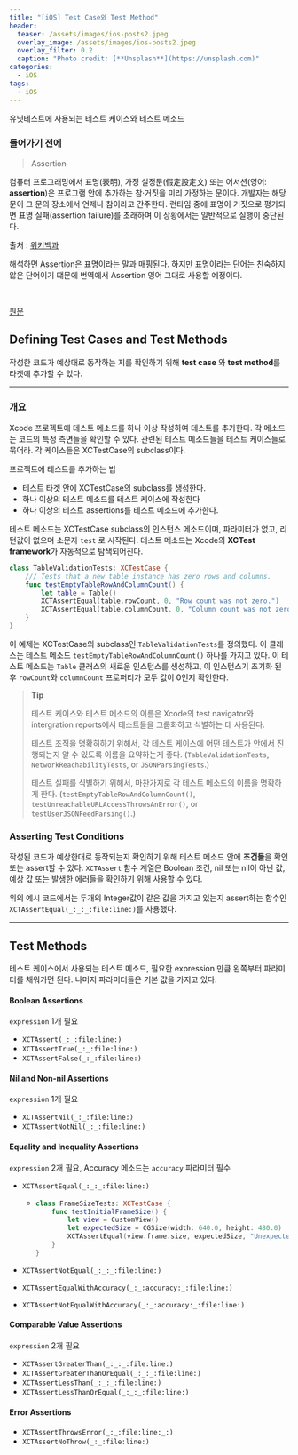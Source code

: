 ```yaml
---
title: "[iOS] Test Case와 Test Method"
header:
  teaser: /assets/images/ios-posts2.jpeg
  overlay_image: /assets/images/ios-posts2.jpeg
  overlay_filter: 0.2
  caption: "Photo credit: [**Unsplash**](https://unsplash.com)"
categories:
  - iOS
tags:
  - iOS
---
```


유닛테스트에 사용되는 테스트 케이스와 테스트 메소드



### 들어가기 전에

> Assertion

컴퓨터 프로그래밍에서 표명(表明), 가정 설정문(假定設定文) 또는 어서션(영어: **assertion**)은 프로그램 안에 추가하는 참·거짓을 미리 가정하는 문이다. 개발자는 해당 문이 그 문의 장소에서 언제나 참이라고 간주한다. 런타임 중에 표명이 거짓으로 평가되면 표명 실패(assertion failure)를 초래하며 이 상황에서는 일반적으로 실행이 중단된다.

출처 : [위키백과](https://ko.wikipedia.org/wiki/%ED%91%9C%EB%AA%85)

해석하면 Assertion은 표명이라는 말과 매핑된다. 하지만 표명이라는 단어는 친숙하지 않은 단어이기 떄문에 번역에서 Assertion 영어 그대로 사용할 예정이다.

<br>

[원문](https://developer.apple.com/documentation/xctest/defining_test_cases_and_test_methods)

## Defining Test Cases and Test Methods

작성한 코드가 예상대로 동작하는 지를 확인하기 위해 **test case** 와 **test method**를 타겟에 추가할 수 있다.

---

### 개요

Xcode 프로젝트에 테스트 메소드를 하나 이상 작성하여 테스트를 추가한다. 각 메소드는 코드의 특정 측면들을 확인할 수 있다. 관련된 테스트 메소드들을 테스트 케이스들로 묶어라. 각 케이스들은 XCTestCase의 subclass이다.

프로젝트에 테스트를 추가하는 법

- 테스트 타겟 안에 XCTestCase의 subclass를 생성한다.
- 하나 이상의 테스트 메소드를 테스트 케이스에 작성한다
- 하나 이상의 테스트 assertions를 테스트 메소드에 추가한다.

테스트 메소드는 XCTestCase subclass의 인스턴스 메소드이며, 파라미터가 없고, 리턴값이 없으며 소문자 `test` 로 시작된다. 테스트 메소드는 Xcode의 **XCTest framework**가 자동적으로 탐색되어진다.

```swift
class TableValidationTests: XCTestCase {
    /// Tests that a new table instance has zero rows and columns.
    func testEmptyTableRowAndColumnCount() {
        let table = Table()
        XCTAssertEqual(table.rowCount, 0, "Row count was not zero.")
        XCTAssertEqual(table.columnCount, 0, "Column count was not zero.")
    }
}
```

이 예제는 XCTestCase의 subclass인 `TableValidationTests`를 정의했다. 이 클래스는 테스트 메소드 `testEmptyTableRowAndColumnCount()` 하나를 가지고 있다. 이 테스트 메소드는 `Table` 클래스의 새로운 인스턴스를 생성하고, 이 인스턴스기 초기화 된 후 `rowCount`와 `columnCount` 프로퍼티가 모두 값이 0인지 확인한다.



> **Tip**
>
> 테스트 케이스와 테스트 메소드의 이름은 Xcode의 test navigator와 intergration reports에서 테스트들을 그룹화하고 식별하는 데 사용된다.
>
> 테스트 조직을 명확히하기 위해서, 각 테스트 케이스에 어떤 테스트가 안에서 진행되는지 알 수 있도록 이름을 요약하는게 좋다. (`TableValidationTests`, `NetworkReachabilityTests`, or `JSONParsingTests`.)
>
> 테스트 실패를 식별하기 위해서, 마찬가지로 각 테스트 메소드의 이름을 명확하게 한다. (`testEmptyTableRowAndColumnCount()`, `testUnreachableURLAccessThrowsAnError()`, or `testUserJSONFeedParsing()`.)



### Asserting Test Conditions

작성된 코드가 예상한대로 동작되는지 확인하기 위해 테스트 메소드 안에 **조건들**을 확인 또는 assert할 수 있다. `XCTAssert` 함수 계열은 Boolean 조건, nil 또는 nil이 아닌 값, 예상 값 또는 발생한 에러들을 확인하기 위해 사용할 수 있다.

위의 예시 코드에서는 두개의 Integer값이 같은 값을 가지고 있는지 assert하는 함수인 `XCTAssertEqual(_:_:_:file:line:)`를 사용했다.

---

## Test Methods

테스트 케이스에서 사용되는 테스트 메소드, 필요한 expression 만큼 왼쪽부터 파라미터를 채워가면 된다. 나머지 파라미터들은 기본 값을 가지고 있다.

#### Boolean Assertions

`expression` 1개 필요

- `XCTAssert(_:_:file:line:)`
- `XCTAssertTrue(_:_:file:line:)`
- `XCTAssertFalse(_:_:file:line:)`

#### Nil and Non-nil Assertions

`expression` 1개 필요

- `XCTAssertNil(_:_:file:line:)`
- `XCTAssertNotNil(_:_:file:line:)`

#### Equality and Inequality Assertions

`expression` 2개 필요, Accuracy 메소드는 `accuracy` 파라미터 필수

- `XCTAssertEqual(_:_:_:file:line:)`

  - ```swift
    class FrameSizeTests: XCTestCase {
        func testInitialFrameSize() {
            let view = CustomView()
            let expectedSize = CGSize(width: 640.0, height: 480.0)
            XCTAssertEqual(view.frame.size, expectedSize, "Unexpected frame size.")
        }
    }
    ```

- `XCTAssertNotEqual(_:_:_:file:line:)`

- `XCTAssertEqualWithAccuracy(_:_:accuracy:_:file:line:)`

- `XCTAssertNotEqualWithAccuracy(_:_:accuracy:_:file:line:)`

#### Comparable Value Assertions

`expression` 2개 필요

- `XCTAssertGreaterThan(_:_:_:file:line:)`
- `XCTAssertGreaterThanOrEqual(_:_:_:file:line:)`
- `XCTAssertLessThan(_:_:_:file:line:)`
- `XCTAssertLessThanOrEqual(_:_:_:file:line:)`

#### Error Assertions

- `XCTAssertThrowsError(_:_:file:line:_:)`
- `XCTAssertNoThrow(_:_:file:line:)`


